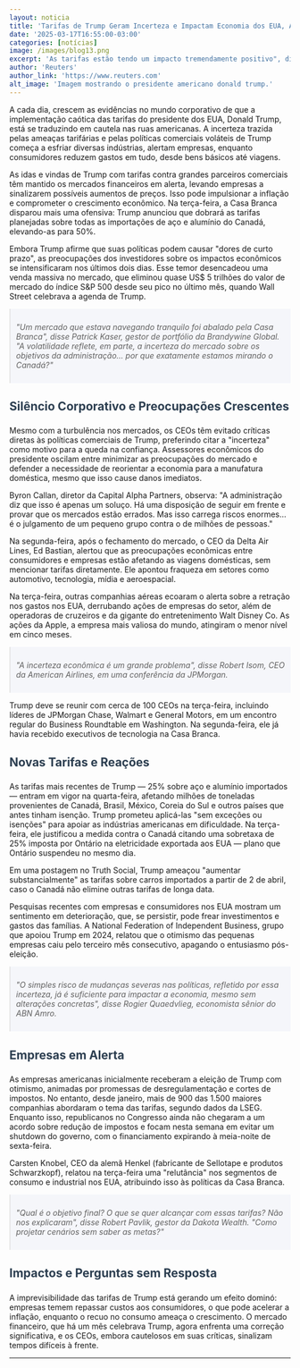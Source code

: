 ```yaml
---
layout: noticia
title: 'Tarifas de Trump Geram Incerteza e Impactam Economia dos EUA, Alertam Empresas e Mercados'
date: '2025-03-17T16:55:00-03:00'
categories: [notícias]
image: /images/blog13.png
excerpt: 'As tarifas estão tendo um impacto tremendamente positivo", disse Trump em evento da Business Roundtable, ignorando a reação do mercado de ações.'
author: 'Reuters'
author_link: 'https://www.reuters.com'
alt_image: 'Imagem mostrando o presidente americano donald trump.'
---
```


A cada dia, crescem as evidências no mundo corporativo de que a implementação caótica das tarifas do presidente dos EUA, Donald Trump, está se traduzindo em cautela nas ruas americanas. A <span class="highlight">incerteza trazida pelas ameaças tarifárias</span> e pelas políticas comerciais voláteis de Trump começa a esfriar diversas indústrias, alertam empresas, enquanto consumidores reduzem gastos em tudo, desde bens básicos até viagens.

As idas e vindas de Trump com tarifas contra grandes parceiros comerciais têm mantido os mercados financeiros em alerta, levando empresas a sinalizarem possíveis aumentos de preços. Isso pode impulsionar a <span class="highlight">inflação</span> e comprometer o crescimento econômico. Na terça-feira, a Casa Branca disparou mais uma ofensiva: Trump anunciou que dobrará as tarifas planejadas sobre todas as importações de aço e alumínio do Canadá, elevando-as para <span class="highlight">50%</span>.

Embora Trump afirme que suas políticas podem causar "dores de curto prazo", as preocupações dos investidores sobre os impactos econômicos se intensificaram nos últimos dois dias. Esse temor desencadeou uma venda massiva no mercado, que eliminou quase <span class="highlight">US$ 5 trilhões</span> do valor de mercado do índice S&P 500 desde seu pico no último mês, quando Wall Street celebrava a agenda de Trump.

> "Um mercado que estava navegando tranquilo foi abalado pela Casa Branca", disse Patrick Kaser, gestor de portfólio da Brandywine Global. "A volatilidade reflete, em parte, a incerteza do mercado sobre os objetivos da administração… por que exatamente estamos mirando o Canadá?"

## Silêncio Corporativo e Preocupações Crescentes

Mesmo com a turbulência nos mercados, os CEOs têm evitado críticas diretas às políticas comerciais de Trump, preferindo citar a "incerteza" como motivo para a queda na confiança. Assessores econômicos do presidente oscilam entre minimizar as preocupações do mercado e defender a necessidade de reorientar a economia para a manufatura doméstica, mesmo que isso cause danos imediatos.

Byron Callan, diretor da Capital Alpha Partners, observa: "A administração diz que isso é apenas um soluço. Há uma disposição de seguir em frente e provar que os mercados estão errados. Mas isso carrega riscos enormes… é o julgamento de um pequeno grupo contra o de milhões de pessoas."

Na segunda-feira, após o fechamento do mercado, o CEO da Delta Air Lines, Ed Bastian, alertou que as <span class="highlight">preocupações econômicas</span> entre consumidores e empresas estão afetando as viagens domésticas, sem mencionar tarifas diretamente. Ele apontou fraqueza em setores como automotivo, tecnologia, mídia e aeroespacial.

Na terça-feira, outras companhias aéreas ecoaram o alerta sobre a retração nos gastos nos EUA, derrubando ações de empresas do setor, além de operadoras de cruzeiros e da gigante do entretenimento Walt Disney Co. As ações da Apple, a empresa mais valiosa do mundo, atingiram o menor nível em cinco meses.

> "A incerteza econômica é um grande problema", disse Robert Isom, CEO da American Airlines, em uma conferência da JPMorgan.

Trump deve se reunir com cerca de 100 CEOs na terça-feira, incluindo líderes de JPMorgan Chase, Walmart e General Motors, em um encontro regular do Business Roundtable em Washington. Na segunda-feira, ele já havia recebido executivos de tecnologia na Casa Branca.

## Novas Tarifas e Reações

As tarifas mais recentes de Trump — <span class="highlight">25% sobre aço e alumínio importados</span> — entram em vigor na quarta-feira, afetando milhões de toneladas provenientes de Canadá, Brasil, México, Coreia do Sul e outros países que antes tinham isenção. Trump prometeu aplicá-las "sem exceções ou isenções" para apoiar as indústrias americanas em dificuldade. Na terça-feira, ele justificou a medida contra o Canadá citando uma sobretaxa de 25% imposta por Ontário na eletricidade exportada aos EUA — plano que Ontário suspendeu no mesmo dia.

Em uma postagem no Truth Social, Trump ameaçou "aumentar substancialmente" as tarifas sobre carros importados a partir de 2 de abril, caso o Canadá não elimine outras tarifas de longa data.

Pesquisas recentes com empresas e consumidores nos EUA mostram um <span class="highlight">sentimento em deterioração</span>, que, se persistir, pode frear investimentos e gastos das famílias. A National Federation of Independent Business, grupo que apoiou Trump em 2024, relatou que o otimismo das pequenas empresas caiu pelo terceiro mês consecutivo, apagando o entusiasmo pós-eleição.

> "O simples risco de mudanças severas nas políticas, refletido por essa incerteza, já é suficiente para impactar a economia, mesmo sem alterações concretas", disse Rogier Quaedvlieg, economista sênior do ABN Amro.

## Empresas em Alerta

As empresas americanas inicialmente receberam a eleição de Trump com otimismo, animadas por promessas de desregulamentação e cortes de impostos. No entanto, desde janeiro, mais de 900 das 1.500 maiores companhias abordaram o tema das tarifas, segundo dados da LSEG. Enquanto isso, republicanos no Congresso ainda não chegaram a um acordo sobre redução de impostos e focam nesta semana em evitar um shutdown do governo, com o financiamento expirando à meia-noite de sexta-feira.

Carsten Knobel, CEO da alemã Henkel (fabricante de Sellotape e produtos Schwarzkopf), relatou na terça-feira uma "relutância" nos segmentos de consumo e industrial nos EUA, atribuindo isso às políticas da Casa Branca.

> "Qual é o objetivo final? O que se quer alcançar com essas tarifas? Não nos explicaram", disse Robert Pavlik, gestor da Dakota Wealth. "Como projetar cenários sem saber as metas?"

## Impactos e Perguntas sem Resposta

A imprevisibilidade das tarifas de Trump está gerando um efeito dominó: empresas temem repassar custos aos consumidores, o que pode acelerar a inflação, enquanto o recuo no consumo ameaça o crescimento. O mercado financeiro, que há um mês celebrava Trump, agora enfrenta uma correção significativa, e os CEOs, embora cautelosos em suas críticas, sinalizam tempos difíceis à frente.

---

<style>

h1, h2 {
    color: #2c3e50;
    padding-bottom: 5px;
}
blockquote {
    background-color: #f5f6fa;
    padding: 10px;
    margin: 10px 0;
    font-style: italic;
}
</style>
